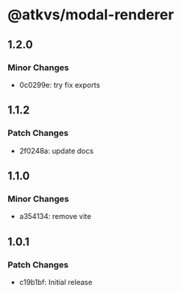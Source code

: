 # @atkvs/modal-renderer

## 1.2.0

### Minor Changes

- 0c0299e: try fix exports

## 1.1.2

### Patch Changes

- 2f0248a: update docs

## 1.1.0

### Minor Changes

- a354134: remove vite

## 1.0.1

### Patch Changes

- c19b1bf: Initial release

